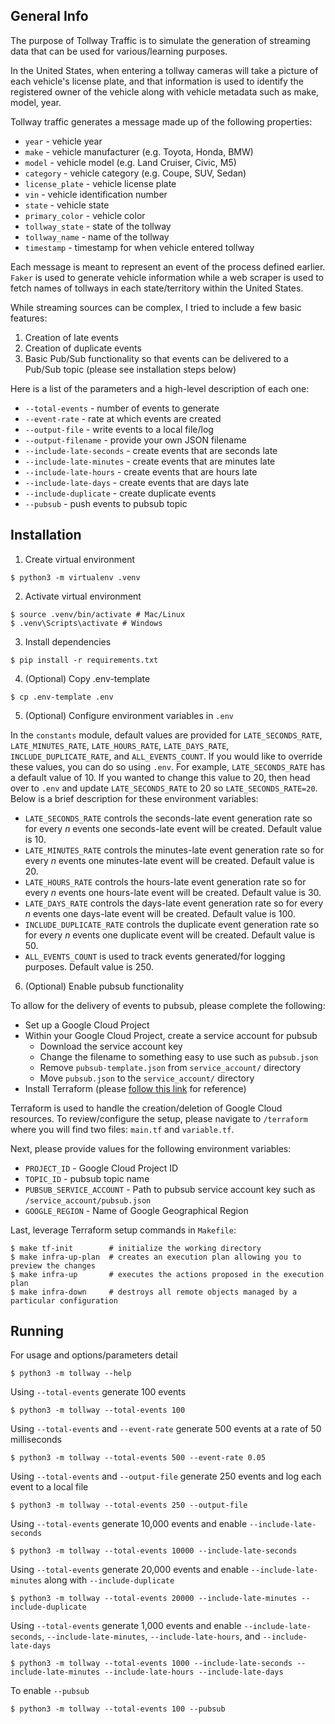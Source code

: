 ## General Info

The purpose of Tollway Traffic is to simulate the generation of streaming data that can be used for various/learning purposes.

In the United States, when entering a tollway cameras will take a picture of each vehicle's license plate, and that information is used to identify the registered owner of the vehicle along with vehicle metadata such as make, model, year.

Tollway traffic generates a message made up of the following properties:

- `year` - vehicle year
- `make` - vehicle manufacturer (e.g. Toyota, Honda, BMW)
- `model` - vehicle model (e.g. Land Cruiser, Civic, M5)
- `category` - vehicle category (e.g. Coupe, SUV, Sedan)
- `license_plate` - vehicle license plate
- `vin` - vehicle identification number
- `state` - vehicle state
- `primary_color` - vehicle color
- `tollway_state` - state of the tollway
- `tollway_name` - name of the tollway
- `timestamp` - timestamp for when vehicle entered tollway

Each message is meant to represent an event of the process defined earlier. `Faker` is used to generate vehicle information while a web scraper is used to fetch names of tollways in each state/territory within the United States.

While streaming sources can be complex, I tried to include a few basic features:

1. Creation of late events
2. Creation of duplicate events
3. Basic Pub/Sub functionality so that events can be delivered to a Pub/Sub topic (please see installation steps below)

Here is a list of the parameters and a high-level description of each one:

- `--total-events` - number of events to generate
- `--event-rate` - rate at which events are created
- `--output-file` - write events to a local file/log
- `--output-filename` - provide your own JSON filename
- `--include-late-seconds` - create events that are seconds late
- `--include-late-minutes` - create events that are minutes late
- `--include-late-hours` - create events that are hours late
- `--include-late-days` - create events that are days late
- `--include-duplicate` - create duplicate events
- `--pubsub` - push events to pubsub topic


## Installation
1. Create virtual environment
```
$ python3 -m virtualenv .venv
```

2. Activate virtual environment
```
$ source .venv/bin/activate # Mac/Linux
$ .venv\Scripts\activate # Windows
```

3. Install dependencies
```
$ pip install -r requirements.txt
```

4. (Optional) Copy .env-template
```
$ cp .env-template .env
```

5. (Optional) Configure environment variables in `.env`

In the `constants` module, default values are provided for `LATE_SECONDS_RATE`, `LATE_MINUTES_RATE`, `LATE_HOURS_RATE`, `LATE_DAYS_RATE`, `INCLUDE_DUPLICATE_RATE`, and `ALL_EVENTS_COUNT`. If you would like to override these values, you can do so using `.env`. For example, `LATE_SECONDS_RATE` has a default value of 10. If you wanted to change this value to 20, then head over to `.env` and update `LATE_SECONDS_RATE` to 20 so `LATE_SECONDS_RATE=20`. Below is a brief description for these environment variables:

- `LATE_SECONDS_RATE` controls the seconds-late event generation rate so for every *n* events one seconds-late event will be created. Default value is 10.
- `LATE_MINUTES_RATE` controls the minutes-late event generation rate so for every *n* events one minutes-late event will be created. Default value is 20.
- `LATE_HOURS_RATE` controls the hours-late event generation rate so for every *n* events one hours-late event will be created. Default value is 30.
- `LATE_DAYS_RATE` controls the days-late event generation rate so for every *n* events one days-late event will be created. Default value is 100.
- `INCLUDE_DUPLICATE_RATE` controls the duplicate event generation rate so for every *n* events one duplicate event will be created. Default value is 50.
- `ALL_EVENTS_COUNT` is used to track events generated/for logging purposes. Default value is 250.

6. (Optional) Enable pubsub functionality

To allow for the delivery of events to pubsub, please complete the following:

- Set up a Google Cloud Project
- Within your Google Cloud Project, create a service account for pubsub
    - Download the service account key
    - Change the filename to something easy to use such as `pubsub.json`
    - Remove `pubsub-template.json` from `service_account/` directory
    - Move `pubsub.json` to the `service_account/` directory
- Install Terraform (please [follow this link](https://developer.hashicorp.com/terraform/tutorials/aws-get-started/install-cli) for reference)

Terraform is used to handle the creation/deletion of Google Cloud resources. To review/configure the setup, please navigate to `/terraform` where you will find two files: `main.tf` and `variable.tf`.

Next, please provide values for the following environment variables:

- `PROJECT_ID` - Google Cloud Project ID
- `TOPIC_ID` - pubsub topic name
- `PUBSUB_SERVICE_ACCOUNT` - Path to pubsub service account key such as `/service_account/pubsub.json`
- `GOOGLE_REGION` - Name of Google Geographical Region

Last, leverage Terraform setup commands in `Makefile`:

```
$ make tf-init        # initialize the working directory
$ make infra-up-plan  # creates an execution plan allowing you to preview the changes
$ make infra-up       # executes the actions proposed in the execution plan
$ make infra-down     # destroys all remote objects managed by a particular configuration
```

## Running
For usage and options/parameters detail
```
$ python3 -m tollway --help
```

Using `--total-events` generate 100 events
```
$ python3 -m tollway --total-events 100
```

Using `--total-events` and `--event-rate` generate 500 events at a rate of 50 milliseconds
```
$ python3 -m tollway --total-events 500 --event-rate 0.05
```

Using `--total-events` and `--output-file` generate 250 events and log each event to a local file
```
$ python3 -m tollway --total-events 250 --output-file
```

Using `--total-events` generate 10,000 events and enable `--include-late-seconds`
```
$ python3 -m tollway --total-events 10000 --include-late-seconds
```

Using `--total-events` generate 20,000 events and enable `--include-late-minutes` along with `--include-duplicate`
```
$ python3 -m tollway --total-events 20000 --include-late-minutes --include-duplicate
```

Using `--total-events` generate 1,000 events and enable `--include-late-seconds`, `--include-late-minutes`, `--include-late-hours`, and `--include-late-days`
```
$ python3 -m tollway --total-events 1000 --include-late-seconds --include-late-minutes --include-late-hours --include-late-days
```

To enable `--pubsub`
```
$ python3 -m tollway --total-events 100 --pubsub
```
